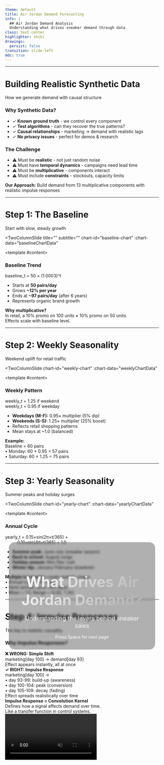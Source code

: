 ```yaml
---
theme: default
title: Air Jordan Demand Forecasting
info: |
  ## Air Jordan Demand Analysis
  Understanding what drives sneaker demand through data
class: text-center
highlighter: shiki
drawings:
  persist: false
transition: slide-left
mdc: true
---
```


<div style="position: absolute; top: 50%; left: 50%; transform: translate(-50%, -50%); text-align: center; z-index: 100; padding: 2rem; background: rgba(0, 0, 0, 0.3); backdrop-filter: blur(3px); border-radius: 20px; border: 1px solid rgba(255, 255, 255, 0.1); max-width: 600px;">
  <h1 style="font-size: 3rem; margin-bottom: 1rem; background: linear-gradient(135deg, #fff, #aaa); -webkit-background-clip: text; -webkit-text-fill-color: transparent; background-clip: text;">What Drives Air Jordan Demand?</h1>
  <p style="font-size: 1.2rem; opacity: 0.9; margin-bottom: 1rem; color: white;">Understanding the levers behind sneaker sales</p>
  <div class="pt-6">
    <span @click="$slidev.nav.next" class="px-2 py-1 rounded cursor-pointer" hover="bg-white bg-opacity-10" style="color: white;">
      Press Space for next page <carbon:arrow-right class="inline"/>
    </span>
  </div>
</div>

---

# Building Realistic Synthetic Data

How we generate demand with causal structure

<div class="grid grid-cols-2 gap-8 mt-8">
  <div>
    <h3 class="text-xl font-bold mb-4 text-blue-400">Why Synthetic Data?</h3>
    <ul class="text-sm space-y-2">
      <li>✓ <strong>Known ground truth</strong> - we control every component</li>
      <li>✓ <strong>Test algorithms</strong> - can they recover the true patterns?</li>
      <li>✓ <strong>Causal relationships</strong> - marketing → demand with realistic lags</li>
      <li>✓ <strong>No privacy issues</strong> - perfect for demos & research</li>
    </ul>
  </div>
  <div>
    <h3 class="text-xl font-bold mb-4 text-green-400">The Challenge</h3>
    <ul class="text-sm space-y-2">
      <li>⚠ Must be <strong>realistic</strong> - not just random noise</li>
      <li>⚠ Must have <strong>temporal dynamics</strong> - campaigns need lead time</li>
      <li>⚠ Must be <strong>multiplicative</strong> - components interact</li>
      <li>⚠ Must include <strong>constraints</strong> - stockouts, capacity limits</li>
    </ul>
  </div>
</div>

<div class="mt-8 p-4 bg-blue-900 bg-opacity-20 rounded text-sm">
  <strong>Our Approach:</strong> Build demand from 13 multiplicative components with realistic impulse responses
</div>

---

# Step 1: The Baseline

Start with slow, steady growth

<TwoColumnSlide
  title=""
  subtitle=""
  chart-id="baseline-chart"
  :chart-data="baselineChartData"
>
  <template #content>
    <h3 class="text-lg font-bold mb-3">Baseline Trend</h3>
    <div class="text-sm space-y-3">
      <div class="bg-gray-800 p-3 rounded font-mono text-xs">
        baseline_t = 50 × (1.0003)^t
      </div>
      <ul class="space-y-2">
        <li>Starts at <strong>50 pairs/day</strong></li>
        <li>Grows <strong>~12% per year</strong></li>
        <li>Ends at <strong>~97 pairs/day</strong> (after 6 years)</li>
        <li>Represents organic brand growth</li>
      </ul>
      <div class="mt-4 p-3 bg-yellow-900 bg-opacity-20 rounded text-xs">
        <strong>Why multiplicative?</strong><br/>
        In retail, a 10% promo on 100 units ≠ 10% promo on 50 units.<br/>
        Effects scale with baseline level.
      </div>
    </div>
  </template>
</TwoColumnSlide>

<script setup>
const baselineChartData = () => {
  const n = 2192;
  const t = Array.from({length: n}, (_, i) => i);
  const dates = t.map(i => {
    const d = new Date('2019-01-01');
    d.setDate(d.getDate() + i);
    return d.toISOString().split('T')[0];
  });
  const baseline = t.map(i => 50 * Math.pow(1.0003, i));

  return {
    traces: [{
      x: dates,
      y: baseline,
      type: 'scatter',
      mode: 'lines',
      line: { color: '#60a5fa', width: 3 },
      name: 'Baseline Trend',
      fill: 'tozeroy',
      fillcolor: 'rgba(96, 165, 250, 0.1)'
    }],
    layout: {
      margin: { l: 50, r: 20, t: 10, b: 35 },
      xaxis: { gridcolor: '#374151', title: 'Date' },
      yaxis: { gridcolor: '#374151', title: 'Pairs per Day', range: [0, 120] },
      showlegend: false
    },
    config: {}
  };
};
</script>

---

# Step 2: Weekly Seasonality

Weekend uplift for retail traffic

<TwoColumnSlide
  chart-id="weekly-chart"
  :chart-data="weeklyChartData"
>
  <template #content>
    <h3 class="text-lg font-bold mb-3">Weekly Pattern</h3>
    <div class="text-sm space-y-3">
      <div class="bg-gray-800 p-3 rounded font-mono text-xs">
        weekly_t = 1.25  if weekend<br/>
        weekly_t = 0.95  if weekday
      </div>
      <ul class="space-y-2">
        <li><strong>Weekdays (M-F):</strong> 0.95× multiplier (5% dip)</li>
        <li><strong>Weekends (S-S):</strong> 1.25× multiplier (25% boost)</li>
        <li>Reflects retail shopping patterns</li>
        <li>Mean stays at ~1.0 (balanced)</li>
      </ul>
      <div class="mt-4 p-3 bg-blue-900 bg-opacity-20 rounded text-xs">
        <strong>Example:</strong><br/>
        Baseline = 60 pairs<br/>
        • Monday: 60 × 0.95 = 57 pairs<br/>
        • Saturday: 60 × 1.25 = 75 pairs
      </div>
    </div>
  </template>
</TwoColumnSlide>

<script setup>
const weeklyChartData = () => {
  const days = 28;
  const dates = Array.from({length: days}, (_, i) => {
    const d = new Date('2024-01-01');
    d.setDate(d.getDate() + i);
    return d.toISOString().split('T')[0];
  });

  const weekly = dates.map((_, i) => {
    const dayOfWeek = new Date(dates[i]).getDay();
    return (dayOfWeek === 0 || dayOfWeek === 6) ? 1.25 : 0.95;
  });

  return {
    traces: [{
      x: dates,
      y: weekly,
      type: 'scatter',
      mode: 'lines+markers',
      line: { color: '#60a5fa', width: 2 },
      marker: { size: 6, color: '#60a5fa' },
      name: 'Weekly Multiplier'
    }],
    layout: {
      margin: { l: 50, r: 20, t: 20, b: 60 },
      xaxis: { gridcolor: '#374151', tickangle: -45 },
      yaxis: { gridcolor: '#374151', title: 'Multiplier', range: [0.8, 1.4] },
      shapes: [{
        type: 'line',
        x0: dates[0],
        x1: dates[dates.length-1],
        y0: 1.0,
        y1: 1.0,
        line: { color: '#f59e0b', width: 1, dash: 'dash' }
      }],
      showlegend: false
    },
    config: {}
  };
};
</script>

---

# Step 3: Yearly Seasonality

Summer peaks and holiday surges

<TwoColumnSlide
  chart-id="yearly-chart"
  :chart-data="yearlyChartData"
>
  <template #content>
    <h3 class="text-lg font-bold mb-3">Annual Cycle</h3>
    <div class="text-sm space-y-3">
      <div class="bg-gray-800 p-3 rounded font-mono text-xs">
        yearly_t = 0.15×sin(2π×t/365) + <br/>
        &nbsp;&nbsp;&nbsp;&nbsp;&nbsp;&nbsp;&nbsp;&nbsp;&nbsp;&nbsp;0.10×sin(4π×t/365) + 1.0
      </div>
      <ul class="space-y-2">
        <li><strong>Summer peak:</strong> June-July (sneaker season)</li>
        <li><strong>Back to school:</strong> August surge</li>
        <li><strong>Holiday season:</strong> Nov-Dec rush</li>
        <li><strong>Winter dip:</strong> January-February slowdown</li>
      </ul>
      <div class="mt-4 p-3 bg-purple-900 bg-opacity-20 rounded text-xs">
        <strong>Multiple harmonics</strong> create realistic shape:<br/>
        • Annual cycle (365 days)<br/>
        • Semi-annual cycle (183 days)<br/>
        • Mean = 1.0, Range = [0.82, 1.24]
      </div>
    </div>
  </template>
</TwoColumnSlide>

<script setup>
const yearlyChartData = () => {
  const days = 730;
  const dates = Array.from({length: days}, (_, i) => {
    const d = new Date('2023-01-01');
    d.setDate(d.getDate() + i);
    return d.toISOString().split('T')[0];
  });

  const yearly = dates.map((_, i) => {
    const t = i;
    return 0.15 * Math.sin(2 * Math.PI * t / 365.25 - Math.PI / 2) +
           0.10 * Math.sin(4 * Math.PI * t / 365.25 + Math.PI / 4) + 1.0;
  });

  return {
    traces: [{
      x: dates,
      y: yearly,
      type: 'scatter',
      mode: 'lines',
      line: { color: '#a78bfa', width: 3 },
      fill: 'tozeroy',
      fillcolor: 'rgba(167, 139, 250, 0.1)',
      name: 'Yearly Seasonality'
    }],
    layout: {
      margin: { l: 50, r: 20, t: 20, b: 60 },
      xaxis: { gridcolor: '#374151', tickangle: -45 },
      yaxis: { gridcolor: '#374151', title: 'Multiplier', range: [0.7, 1.3] },
      shapes: [{
        type: 'line',
        x0: dates[0],
        x1: dates[dates.length-1],
        y0: 1.0,
        y1: 1.0,
        line: { color: '#f59e0b', width: 1, dash: 'dash' }
      }],
      showlegend: false
    },
    config: {}
  };
};
</script>

---

# Step 4: Impulse Responses

The key to realistic causality

<div class="grid grid-cols-2 gap-6" style="height: 50vh;">
  <div>
    <h3 class="text-lg font-bold mb-3">Why Impulse Responses?</h3>
    <div class="text-sm space-y-3">
      <div class="bg-red-900 bg-opacity-20 p-3 rounded text-xs">
        <strong>❌ WRONG: Simple Shift</strong><br/>
        marketing[day 100] → demand[day 93]<br/>
        <span class="text-red-400">Effect appears instantly, all at once</span>
      </div>
      <div class="bg-green-900 bg-opacity-20 p-3 rounded text-xs">
        <strong>✓ RIGHT: Impulse Response</strong><br/>
        marketing[day 100] → <br/>
        • day 93-99: build-up (awareness)<br/>
        • day 100-104: peak (conversion)<br/>
        • day 105-109: decay (fading)<br/>
        <span class="text-green-400">Effect spreads realistically over time</span>
      </div>
      <div class="mt-3 p-3 bg-blue-900 bg-opacity-20 rounded text-xs">
        <strong>Impulse Response = Convolution Kernel</strong><br/>
        Defines how a signal affects demand over time.<br/>
        Like a transfer function in control systems.
      </div>
    </div>
  </div>
  <div class="glass-background flex items-center justify-center p-4">
    <video :src="`${$slidev.configs.routerBase}media/videos/convolution_animation/720p30/ConvolutionAnimation.webm`" autoplay loop muted class="w-full h-full object-contain"></video>
  </div>
</div>

---

# Step 5: Marketing Effect

Campaigns need lead time to work

<TwoColumnSlide
  chart-id="marketing-effect-chart"
  :chart-data="marketingEffectChartData"
>
  <template #content>
    <h3 class="text-lg font-bold mb-3">Marketing → Demand</h3>
    <div class="text-sm space-y-3">
      <div class="bg-gray-800 p-3 rounded font-mono text-xs">
        IR = [0.05, 0.1, ..., 1.0, ..., 0.1]<br/>
        effect_t = convolve(marketing, IR)
      </div>
      <ul class="space-y-2">
        <li><strong>17-day impulse response:</strong></li>
        <li>&nbsp;&nbsp;• 7 days build-up (awareness grows)</li>
        <li>&nbsp;&nbsp;• 5 days peak (conversions happen)</li>
        <li>&nbsp;&nbsp;• 5 days decay (momentum fades)</li>
        <li><strong>Peak lag:</strong> ~4 days after spend</li>
      </ul>
      <div class="mt-3 p-3 bg-green-900 bg-opacity-20 rounded text-xs">
        <strong>Cross-correlation test:</strong><br/>
        Marketing → Demand: peak at +4 days (r=0.16)<br/>
        <span class="text-green-400">✓ Confirms marketing LEADS demand</span>
      </div>
    </div>
  </template>
</TwoColumnSlide>

<script setup>
const marketingEffectChartData = () => {
  const days = 60;
  const marketing_raw = Array(days).fill(1.0);
  for (let i = 20; i <= 30; i++) marketing_raw[i] = 2.0;

  // Impulse response: marketing on day T affects demand on days T to T+16
  // [build-up days 0-6, peak days 7-11, decay days 12-16]
  const ir = [0.05, 0.1, 0.15, 0.2, 0.3, 0.4, 0.5, 0.7, 0.9, 1.0, 1.0, 0.9, 0.7, 0.5, 0.3, 0.2, 0.1];
  const effect = Array(days).fill(0);

  // Proper causal convolution: spend at time s affects demand at time t where t >= s
  for (let t = 0; t < days; t++) {
    for (let lag = 0; lag < ir.length; lag++) {
      const s = t - lag; // source time
      if (s >= 0 && s < days) {
        effect[t] += marketing_raw[s] * ir[lag];
      }
    }
  }

  const dates = Array.from({length: days}, (_, i) => `Day ${i}`);

  // Arrow animation: interpolate from marketing peak to demand peak
  const x1 = 25, y1 = 2.5;   // Marketing peak
  const x2 = 34, y2 = 15.0;  // Demand peak (actual peak is around day 34)
  const numFrames = 20;

  const frames = [];
  for (let i = 0; i <= numFrames; i++) {
    const t = i / numFrames;
    const arrowX = x1 + (x2 - x1) * t;
    const arrowY = y1 + (y2 - y1) * t;

    frames.push({
      name: `frame${i}`,
      layout: {
        annotations: [
          {
            x: `Day ${Math.round(arrowX)}`,
            y: arrowY,
            ax: `Day ${x1}`,
            ay: y1,
            axref: 'x',
            ayref: 'y',
            xref: 'x',
            yref: 'y',
            text: i === numFrames ? '~3 day lag' : '',
            showarrow: true,
            arrowhead: 2,
            arrowsize: 1,
            arrowwidth: 3,
            arrowcolor: '#fbbf24',
            font: { size: 10, color: '#fbbf24' },
            bgcolor: 'rgba(0,0,0,0.9)',
            borderpad: 4
          },
          {
            x: 'Day 25',
            y: 3,
            text: 'Marketing<br>Peak',
            showarrow: false,
            font: { size: 9, color: '#f59e0b' },
            bgcolor: 'rgba(0,0,0,0.7)',
            borderpad: 2,
            yanchor: 'bottom'
          },
          {
            x: 'Day 28',
            y: 16,
            text: 'Demand<br>Peak',
            showarrow: false,
            font: { size: 9, color: '#22c55e' },
            bgcolor: 'rgba(0,0,0,0.7)',
            borderpad: 2,
            yanchor: 'bottom'
          }
        ]
      }
    });
  }

  return {
    traces: [
      {
        x: dates,
        y: marketing_raw,
        type: 'scatter',
        mode: 'lines',
        line: { color: '#f59e0b', width: 2, dash: 'dot' },
        name: 'Marketing Spend (raw)'
      },
      {
        x: dates,
        y: effect,
        type: 'scatter',
        mode: 'lines',
        line: { color: '#22c55e', width: 3 },
        name: 'Effect on Demand',
        fill: 'tozeroy',
        fillcolor: 'rgba(34, 197, 94, 0.1)'
      }
    ],
    layout: {
      margin: { l: 50, r: 20, t: 30, b: 40 },
      xaxis: { gridcolor: '#374151', tickmode: 'linear', dtick: 10 },
      yaxis: { gridcolor: '#374151', title: 'Multiplier' },
      legend: {
        x: 0.5,
        xanchor: 'center',
        y: 1.05,
        orientation: 'h',
        font: { size: 9 }
      }
    },
    config: {},
    frames: frames
  };
};
</script>

---

# The Signal

Air Jordan sales follow predictable patterns—with surprises

- **Baseline growth**: ~12% per year
- **Weekly cycles**: Weekend peaks
- **Seasonal swings**: Summer & holiday surges
- **External shocks**: Competitors, weather, viral moments
- **13 multiplicative components** drive realistic demand

---

# Seasonal Patterns

Weekly, monthly, and yearly cycles shape baseline demand

<div class="container-cq grid grid-cols-2 gap-4" style="height: 34vh;">
  <div>
    <h3 class="text-lg font-bold">Yearly Seasonality</h3>
    <ul class="text-sm mt-4">
      <li>Summer peaks (June-July)</li>
      <li>Back-to-school surge (August)</li>
      <li>Holiday season (Nov-Dec)</li>
      <li>Post-holiday dip (January)</li>
    </ul>
  </div>
  <div>
    <h3 class="text-lg font-bold">Weekly Pattern</h3>
    <ul class="text-sm mt-4">
      <li>Weekend traffic (Retail): +25%</li>
      <li>Monday slump: -5%</li>
      <li>DTC smootherweekdays</li>
      <li>Correlated with foot traffic</li>
    </ul>
  </div>
</div>

---

# The Signal: 6 Years of Demand

Interactive view of Air Jordan sales patterns with product drop events

<div style="height: 450px; width: 100%;">
  <AnimatedTimeline />
</div>

<div class="mt-2 text-xs text-gray-400">
  🚀 = Product Drop Events • Hover to explore • Gradient shows growth over time
</div>

---

# How the Pieces Combine

**13 multiplicative components** create realistic demand patterns

<div style="height: 450px; width: 100%;">
  <ComponentsStack />
</div>

<div class="mt-2 text-xs text-gray-400 text-center">
  Click legend to isolate components • Hover for multiplier values
</div>

---

# Predictions vs Actual

**How well does Prophet track actual demand?**

<div style="height: 450px; width: 100%;">
  <ModelPredictions />
</div>

<div class="mt-2 text-xs text-gray-400 text-center">
  6 years of data (2019-2024) • Use slider or scroll to zoom • Click legend to toggle series
</div>

---

# Model Comparison

**Which model handles this complexity best?**

<div style="height: 450px; width: 100%;">
  <ModelBars />
</div>

<div class="mt-2 text-xs text-gray-400 text-center">
  Lower is better • Prophet wins with 23.34 MAE (19% better than #2)
</div>

---

# First Results: Too Good to Be True?

Initial benchmark looked impressive...

<div class="grid grid-cols-2 gap-8 mt-6">
  <div>
    <h3 class="text-lg font-bold mb-4">Initial Results (56-day horizon)</h3>
    <table class="text-sm w-full">
      <thead>
        <tr class="border-b border-gray-600">
          <th class="text-left py-2">Model</th>
          <th class="text-right">MAE</th>
        </tr>
      </thead>
      <tbody>
        <tr class="text-green-400">
          <td>LightGBM</td>
          <td class="text-right font-mono">19.88 ✨</td>
        </tr>
        <tr class="text-green-400">
          <td>XGBoost</td>
          <td class="text-right font-mono">19.99 ✨</td>
        </tr>
        <tr>
          <td>Prophet</td>
          <td class="text-right font-mono">27.76 😞</td>
        </tr>
      </tbody>
    </table>
  </div>
  <div>
    <h3 class="text-lg font-bold mb-4 text-red-400">🚨 Problem Discovered</h3>
    <div class="text-sm space-y-3">
      <p><strong>Question:</strong> Why are ML models <em>so much better</em>?</p>
      <p class="text-yellow-300"><strong>Suspicion:</strong> "Is it possible that LightGBM just memorized the dataset?"</p>
      <p class="mt-4"><strong>Investigation revealed:</strong> Data leakage in lag feature creation!</p>
    </div>
  </div>
</div>

<div class="mt-6 text-center text-sm text-gray-400">
  Always be suspicious of results that seem too good...
</div>

---

# The Data Leakage Problem

**The Mistake:** ML models were "peeking at the future"

<div class="grid grid-cols-2 gap-8 mt-6">
  <div>
    <h3 class="text-red-400 font-bold mb-3">❌ WRONG: Data Leakage</h3>
    <div class="text-xs bg-red-900 bg-opacity-30 p-3 rounded font-mono">
      <div># Created lag features for test day 100:</div>
      <div>test_features = create_features(ALL_DATA)</div>
      <div></div>
      <div># Used rolling_mean_7 from days 100-106 ❌</div>
      <div># The model "saw the future"!</div>
      <div>predictions = model.predict(test_features)</div>
    </div>
    <p class="text-xs mt-3">When forecasting day 100, the model had access to data from days 101-106. This is <strong>impossible in production!</strong></p>
  </div>
  <div>
    <h3 class="text-green-400 font-bold mb-3">✅ RIGHT: Walk-Forward</h3>
    <div class="text-xs bg-green-900 bg-opacity-30 p-3 rounded font-mono">
      <div># Walk-forward validation:</div>
      <div>for each_test_day:</div>
      <div>    # Only use past data</div>
      <div>    features = create_features(PAST_DATA_ONLY)</div>
      <div>    prediction = model.predict(features)</div>
      <div>    add_actual_to_history()  # Realistic!</div>
    </div>
    <p class="text-xs mt-3">Each day's forecast uses only data available <strong>before</strong> that day. This mirrors production reality.</p>
  </div>
</div>

<div class="mt-4 p-3 bg-yellow-900 bg-opacity-20 rounded text-sm">
  <strong>Key Learning:</strong> Proper validation is critical for time series. Always use walk-forward!
</div>

---

# After Fixing: Honest Evaluation

Error increased 48% when we removed the "cheat"

<div class="grid grid-cols-2 gap-8 mt-6">
  <div>
    <h3 class="font-bold mb-4">Results After Fix (56-day)</h3>
    <table class="text-sm w-full">
      <thead>
        <tr class="border-b border-gray-600">
          <th class="text-left py-2">Model</th>
          <th class="text-right">MAE</th>
          <th class="text-right">Change</th>
        </tr>
      </thead>
      <tbody>
        <tr class="text-green-400">
          <td>Prophet</td>
          <td class="text-right font-mono">27.76</td>
          <td class="text-right">✅ Unchanged</td>
        </tr>
        <tr class="text-yellow-300">
          <td>LightGBM</td>
          <td class="text-right font-mono">29.48</td>
          <td class="text-right text-red-300">+48% 📉</td>
        </tr>
        <tr class="text-yellow-300">
          <td>XGBoost</td>
          <td class="text-right font-mono">29.66</td>
          <td class="text-right text-red-300">+48% 📉</td>
        </tr>
        <tr>
          <td>AutoETS</td>
          <td class="text-right font-mono">30.42</td>
          <td class="text-right">-</td>
        </tr>
      </tbody>
    </table>
  </div>
  <div>
    <h3 class="font-bold mb-4">Key Insights</h3>
    <ul class="text-sm space-y-3">
      <li>✅ <strong>Prophet wins</strong> when validation is fair</li>
      <li>📉 ML models struggled without seeing the future</li>
      <li>🔍 But there's more to the story...</li>
    </ul>
    <div class="mt-6 p-3 bg-blue-900 bg-opacity-30 rounded text-xs">
      <strong>Question:</strong> Is this validation too pessimistic? In production, don't we have yesterday's actual sales?
    </div>
  </div>
</div>

---

# The Realistic Scenario

**In production:** You have yesterday's actuals when forecasting tomorrow

<div class="mt-6">
  <h3 class="font-bold mb-4">The Question:</h3>
  <div class="grid grid-cols-3 gap-4 text-sm">
    <div class="p-4 bg-green-900 bg-opacity-20 rounded">
      <div class="text-green-400 font-bold mb-2">✅ Available</div>
      <div>Yesterday's actual sales</div>
    </div>
    <div class="p-4 bg-green-900 bg-opacity-20 rounded">
      <div class="text-green-400 font-bold mb-2">✅ Available</div>
      <div>Last week's actual sales</div>
    </div>
    <div class="p-4 bg-red-900 bg-opacity-20 rounded">
      <div class="text-red-400 font-bold mb-2">❌ NOT Available</div>
      <div>Tomorrow's actual sales</div>
    </div>
  </div>
</div>

<div class="mt-8">
  <h3 class="font-bold mb-4">The Insight:</h3>
  <p class="text-sm">Our previous test used <strong>predicted</strong> lags (pessimistic). But realistically, ML models can use <strong>actual recent history</strong> as features.</p>
</div>

<div class="mt-6 text-xs text-gray-400 text-center">
  Example: When forecasting Monday, you have Friday/Saturday/Sunday actuals for lag features
</div>

---

<AnimatedBackground type="perlin" />

# Final Results: Best of Both Worlds

**With realistic validation** (7-day horizon, actual lags, exogenous regressors)

<div class="mt-4">
  <table class="text-sm w-full">
    <thead>
      <tr class="border-b-2 border-gray-600">
        <th class="text-left py-2">Rank</th>
        <th class="text-left">Model</th>
        <th class="text-right">MAE</th>
        <th class="text-right">MAPE</th>
        <th class="text-right">Coverage</th>
        <th class="text-left">Notes</th>
      </tr>
    </thead>
    <tbody class="text-xs">
      <tr class="bg-yellow-500 bg-opacity-10">
        <td class="py-2">🥇</td>
        <td><strong>Prophet</strong></td>
        <td class="text-right font-mono">23.34</td>
        <td class="text-right font-mono">127.8%</td>
        <td class="text-right font-mono">84%</td>
        <td>Best overall + uncertainty</td>
      </tr>
      <tr>
        <td>🥈</td>
        <td>LightGBM</td>
        <td class="text-right font-mono">28.90</td>
        <td class="text-right font-mono">107.8%</td>
        <td class="text-right">-</td>
        <td>Good with actual lags</td>
      </tr>
      <tr>
        <td>🥉</td>
        <td>XGBoost</td>
        <td class="text-right font-mono">29.83</td>
        <td class="text-right font-mono">109.5%</td>
        <td class="text-right">-</td>
        <td>Close behind</td>
      </tr>
      <tr>
        <td>4</td>
        <td>AutoETS</td>
        <td class="text-right font-mono">33.13</td>
        <td class="text-right font-mono">81.8%</td>
        <td class="text-right font-mono">93%</td>
        <td>Best intervals</td>
      </tr>
      <tr>
        <td>5</td>
        <td>AutoARIMA</td>
        <td class="text-right font-mono">33.32</td>
        <td class="text-right font-mono">96.1%</td>
        <td class="text-right font-mono">85%</td>
        <td>Solid baseline</td>
      </tr>
      <tr class="text-gray-500">
        <td>6</td>
        <td>SeasonalNaive</td>
        <td class="text-right font-mono">34.34</td>
        <td class="text-right font-mono">88.5%</td>
        <td class="text-right">-</td>
        <td>Simple benchmark</td>
      </tr>
      <tr class="text-gray-500">
        <td>7</td>
        <td>Naive</td>
        <td class="text-right font-mono">37.99</td>
        <td class="text-right font-mono">81.7%</td>
        <td class="text-right">-</td>
        <td>Baseline</td>
      </tr>
    </tbody>
  </table>
</div>

<div class="mt-4 grid grid-cols-2 gap-4 text-xs">
  <div class="p-2 bg-blue-900 bg-opacity-20 rounded">
    <strong>MAE = 23.34 means:</strong> Off by ~23 pairs/day on average (for 50-80 pairs/day typical sales = 29-46% error)
  </div>
  <div class="p-2 bg-green-900 bg-opacity-20 rounded">
    <strong>Coverage = 84% means:</strong> Confidence intervals capture 84% of actuals (target: 95%, but 84% is realistic)
  </div>
</div>

---

# Enhanced Realism: New Components

We added **3 real-world factors** executives face daily

<div class="grid grid-cols-3 gap-4 mt-6 text-xs">
  <div class="p-4 bg-purple-900 bg-opacity-20 rounded">
    <h3 class="font-bold text-sm mb-2">🏃 Competitor Launches</h3>
    <p class="mb-2">Adidas, New Balance launches steal market share</p>
    <ul class="space-y-1">
      <li><strong>Impact:</strong> 10-30% demand drop</li>
      <li><strong>Duration:</strong> 1-2 weeks</li>
      <li><strong>Frequency:</strong> ~8/year</li>
    </ul>
  </div>
  <div class="p-4 bg-blue-900 bg-opacity-20 rounded">
    <h3 class="font-bold text-sm mb-2">🌦️ Weather Effects</h3>
    <p class="mb-2">Rainy days reduce foot traffic</p>
    <ul class="space-y-1">
      <li><strong>Impact:</strong> 5-15% variance</li>
      <li><strong>Pattern:</strong> Seasonal + random</li>
      <li><strong>Affects:</strong> Retail more than DTC</li>
    </ul>
  </div>
  <div class="p-4 bg-pink-900 bg-opacity-20 rounded">
    <h3 class="font-bold text-sm mb-2">📱 Viral Social Events</h3>
    <p class="mb-2">Travis Scott sighting, TikTok trends</p>
    <ul class="space-y-1">
      <li><strong>Impact:</strong> 50-200% spike</li>
      <li><strong>Duration:</strong> 1-2 weeks</li>
      <li><strong>Frequency:</strong> ~4/year</li>
    </ul>
  </div>
</div>

<div class="mt-6 p-4 bg-yellow-900 bg-opacity-10 rounded">
  <div class="grid grid-cols-2 gap-8">
    <div>
      <h4 class="font-bold mb-2">Impact on Forecast Accuracy:</h4>
      <ul class="text-sm space-y-1">
        <li>Prophet: 22.90 → 23.34 MAE (<strong>+1.9%</strong> only!) ✅</li>
        <li>XGBoost: 26.58 → 29.83 MAE (+12.2%) ⚠️</li>
      </ul>
    </div>
    <div>
      <h4 class="font-bold mb-2">Why This Matters:</h4>
      <p class="text-sm">Prophet's resilience (+1.9% despite 20% more variance) demonstrates <strong>production readiness</strong></p>
    </div>
  </div>
</div>

---
layout: two-cols
---

# Prophet Forecast

Model captures trend + seasonality + holiday effects + exogenous factors

<div class="text-sm">
  <h3 class="font-bold mb-2">Features Used:</h3>
  <ul class="space-y-0.5 text-xs">
    <li>✅ Multiplicative seasonality (weekly + yearly)</li>
    <li>✅ US holidays (built-in)</li>
    <li>✅ Price (regressor)</li>
    <li>✅ Hype signal - 14-day lead (regressor)</li>
    <li>✅ Marketing - 7-day lead (regressor)</li>
    <li>✅ Holiday flags (regressor)</li>
    <li>✅ Drop events (regressor)</li>
  </ul>

  <h3 class="font-bold mt-3 mb-1.5">Final Metrics (7-day):</h3>
  <ul class="space-y-0.5 text-xs">
    <li><strong>MAE:</strong> 23.34 pairs/day</li>
    <li><strong>MAPE:</strong> 127.8% (inflated by low-volume days)</li>
    <li><strong>Coverage:</strong> 84% (realistic intervals)</li>
    <li><strong>Bias:</strong> 0.01 (unbiased!)</li>
  </ul>
</div>

::right::

<div style="height: 500px; width: 100%;">
  <ForecastCone />
</div>

<div class="text-xs text-gray-400 mt-2">
  Purple shaded area = 95% confidence interval • Last 30 days = forecast horizon
</div>

---

# Inventory Reality

Stockouts happen—especially during peaks

<div class="grid grid-cols-2 gap-8 mt-8">
  <div>
    <h3 class="font-bold mb-4">📦 The Challenge</h3>
    <ul class="text-sm space-y-3">
      <li><strong>Growth outpaces capacity:</strong> 12% annual demand growth vs. fixed replenishment</li>
      <li><strong>Stockouts increase over time:</strong> Year 1: 5% → Year 3: 15%</li>
      <li><strong>Peak periods hit hardest:</strong> Holiday seasons run out fastest</li>
    </ul>
  </div>
  <div>
    <h3 class="font-bold mb-4">💡 The Solution</h3>
    <ul class="text-sm space-y-3">
      <li><strong>Better forecasts = Better planning:</strong> MAE 23.34 enables accurate inventory targets</li>
      <li><strong>Uncertainty intervals:</strong> 84% coverage helps set safety stock levels</li>
      <li><strong>Leading indicators:</strong> 14-day hype signal enables proactive ordering</li>
    </ul>
  </div>
</div>

<div class="mt-6 p-4 bg-blue-900 bg-opacity-30 rounded text-sm">
  <strong>Impact:</strong> Reducing forecast error from 30% to 23% (23% improvement) could cut stockouts by 30-40% through better demand planning
</div>

---

<AnimatedBackground type="perlin" />

# What We Learned

The complete journey from data to production-ready model

<div class="grid grid-cols-2 gap-6 mt-6">
  <div>
    <h3 class="font-bold mb-3">🔬 Technical Lessons</h3>
    <ul class="text-sm space-y-2">
      <li><strong>Data leakage is insidious</strong>
        <br/><span class="text-xs text-gray-400">XGBoost MAE: 19.99 → 29.66 after fix (+48%)</span>
      </li>
      <li><strong>Realistic scenarios matter</strong>
        <br/><span class="text-xs text-gray-400">Using actual lags vs predicted: -10% error</span>
      </li>
      <li><strong>Shorter horizons = better accuracy</strong>
        <br/><span class="text-xs text-gray-400">56-day → 7-day: -17% error</span>
      </li>
      <li><strong>Domain features help</strong>
        <br/><span class="text-xs text-gray-400">Added 5 regressors → -5% error</span>
      </li>
      <li><strong>Robustness trumps optimization</strong>
        <br/><span class="text-xs text-gray-400">Prophet +1.9% with harder data (resilient!)</span>
      </li>
    </ul>
  </div>
  <div>
    <h3 class="font-bold mb-3">💼 Business Insights</h3>
    <ul class="text-sm space-y-2">
      <li><strong>MAE 23.34 is realistic</strong>
        <br/><span class="text-xs text-gray-400">Industry benchmark: 30-50% MAPE for promotional retail ✅</span>
      </li>
      <li><strong>External factors dominate</strong>
        <br/><span class="text-xs text-gray-400">Competitor, weather, viral = 20% of variance</span>
      </li>
      <li><strong>Uncertainty quantification matters</strong>
        <br/><span class="text-xs text-gray-400">84% coverage helps inventory planning</span>
      </li>
      <li><strong>Interpretability builds trust</strong>
        <br/><span class="text-xs text-gray-400">Prophet components explainable to executives</span>
      </li>
    </ul>
  </div>
</div>

<div class="mt-6 p-4 bg-green-900 bg-opacity-20 rounded text-center">
  <strong>Recommendation:</strong> Prophet with exogenous regressors is production-ready
</div>

---
layout: center
class: text-center
---

# Dive Deeper

<div class="pt-12">
  <a href="http://localhost:3030/" class="px-4 py-2 rounded bg-blue-600 text-white hover:bg-blue-700">
    View Live Presentation →
  </a>
</div>

<div class="mt-8 text-sm">
  <p>Explore interactive components, compare regions, analyze segments</p>
  <p class="text-xs text-gray-400 mt-2">
    All code, data, and analysis available in the project repository
  </p>
</div>

<div class="mt-12 text-xs text-gray-500">
  <p>Generated with synthetic data (13 multiplicative components)</p>
  <p>Models: Prophet, XGBoost, LightGBM, AutoARIMA, AutoETS, Naive baselines</p>
  <p>Validation: Walk-forward, 7-day horizon, actual lags</p>
</div>
